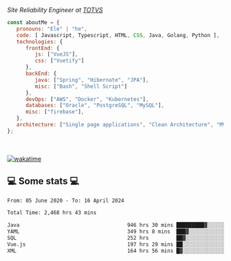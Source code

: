 <p><em>Site Reliability Engineer at <a href="https://www.totvs.com/">TOTVS</a></br>
</em></p>


```javascript
const aboutMe = {
   pronouns: "Ele" | "he",
   code: [ Javascript, Typescript, HTML, CSS, Java, Golang, Python ],
   technologies: {
      frontEnd: {
         js: ["VueJS"],
         css: ["Vuetify"]
      },
      backEnd: {
         java: ["Spring", "Hibernate", "JPA"],
         misc: ["Bash", "Shell Script"]
      },
      devOps: ["AWS", "Docker", "Kubernetes"],
      databases: ["Oracle", "PostgreSQL", "MySQL"],
      misc: ["firebase"],
   },
   architecture: ["Single page applications", "Clean Architecture", "MVC", "Microservices"],
};
```
</br></br>
[![wakatime](https://wakatime.com/badge/user/a3a8ed06-d304-4d6b-bc86-4adc418cdea7.svg)](https://wakatime.com/@a3a8ed06-d304-4d6b-bc86-4adc418cdea7)
<h2>💻 Some stats 💻</h2>

<!--START_SECTION:waka-->

```txt
From: 05 June 2020 - To: 16 April 2024

Total Time: 2,468 hrs 43 mins

Java                                   946 hrs 30 mins █████████▓░░░░░░░░░░░░░░░   38.34 %
YAML                                   349 hrs 8 mins  ███▓░░░░░░░░░░░░░░░░░░░░░   14.14 %
SQL                                    252 hrs         ██▓░░░░░░░░░░░░░░░░░░░░░░   10.21 %
Vue.js                                 197 hrs 29 mins ██░░░░░░░░░░░░░░░░░░░░░░░   08.00 %
XML                                    164 hrs 56 mins █▓░░░░░░░░░░░░░░░░░░░░░░░   06.68 %
```

<!--END_SECTION:waka-->
